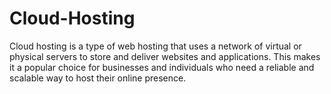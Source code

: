# Cloud-Hosting
Cloud hosting is a type of web hosting that uses a network of virtual or physical servers to store and deliver websites and applications. This makes it a popular choice for businesses and individuals who need a reliable and scalable way to host their online presence.
